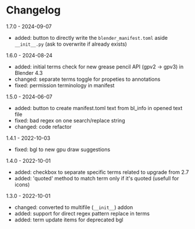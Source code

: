 # Changelog

1.7.0 - 2024-09-07

- added: button to directly write the `blender_manifest.toml` aside `__init__.py` (ask to overwrite if already exists)

1.6.0 - 2024-08-24

- added: initial terms check for new grease pencil API (gpv2 -> gpv3) in Blender 4.3
- changed: separate terms toggle for propeties to annotations
- fixed: permission terminology in manifest

1.5.0 - 2024-06-07

- added: button to create manifest.toml text from bl_info in opened text file
- fixed: bad regex on one search/replace string
- changed: code refactor

1.4.1 - 2022-10-03

- fixed: bgl to new gpu draw suggestions

1.4.0 - 2022-10-01

- added: checkbox to separate specific terms related to upgrade from 2.7
- added: 'quoted' method to match term only if it's quoted (usefull for icons)

1.3.0 - 2022-10-01

- changed: converted to multifile (`__init__`) addon 
- added: support for direct regex pattern replace in terms
- added: term update items for deprecated bgl